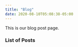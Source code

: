 ```yaml
---
title: "Blog"
date: 2020-08-10T05:08:38-05:00
---
```


This is our blog post page.

### List of Posts